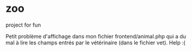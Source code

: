 # zoo
project for fun

Petit problème d'affichage dans mon fichier frontend/animal.php qui a du mal à lire les champs entrés par le vétérinaire (dans le fichier vet).   Help :(
